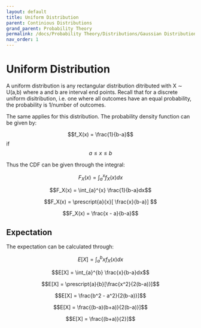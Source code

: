 ```yaml
---
layout: default
title: Uniform Distribution
parent: Continious Distributions
grand_parent: Probability Theory
permalink: /docs/Probability Theory/Distributions/Gaussian Distribution/
nav_order: 1
---
```

# Uniform Distribution
A uniform distribution is any rectangular distribution ditributed with X $\sim$ U(a,b) where a and b are interval end points. Recall that for a discrete uniform disitribution, i.e. one where all outcomes have an equal probability, the probability is 1/number of outcomes.

The same applies for this distribution. The probability density function can be given by:

$$f_X(x) = \frac{1}{b-a}$$ if $$a \leq x \leq b$$

Thus the CDF can be given through the integral:

$$F_X(x) = \int_{a}^{x} f_X(x)dx$$

$$F_X(x) = \int_{a}^{x} \frac{1}{b-a}dx$$

$$F_X(x) = \prescript{a}{x}[ \frac{x}{b-a}] $$

$$F_X(x) = \frac{x - a}{b-a}$$

## Expectation
The expectation can be calculated through:

$$E[X] = \int_{a}^{b} x f_X(x)dx$$

$$E[X] = \int_{a}^{b} \frac{x}{b-a}dx$$

$$E[X] =  \prescript{a}{b}[\frac{x^2}{2(b-a)}]$$

$$E[X] =  \frac{b^2 - a^2}{2(b-a)}]$$

$$E[X] =  \frac{(b-a)(b+a)}{2(b-a)}]$$

$$E[X] =  \frac{(b+a)}{2}]$$

